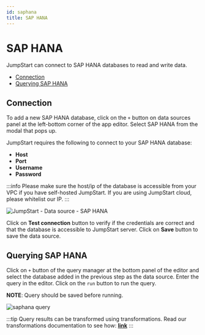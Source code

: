 ```yaml
---
id: saphana
title: SAP HANA
---
```


# SAP HANA

JumpStart can connect to SAP HANA databases to read and write data. 

- [Connection](#connection)
- [Querying SAP HANA](#querying-sap-hana)

## Connection

To add a new SAP HANA database, click on the `+` button on data sources panel at the left-bottom corner of the app editor. Select SAP HANA from the modal that pops up.

JumpStart requires the following to connect to your SAP HANA database:

- **Host**
- **Port**
- **Username**
- **Password**

:::info
Please make sure the host/ip of the database is accessible from your VPC if you have self-hosted JumpStart. If you are using JumpStart cloud, please whitelist our IP.
:::

<div style={{textAlign: 'center'}}>

![JumpStart - Data source - SAP HANA](/img/datasource-reference/saphana/connect.png)

</div>

Click on **Test connection** button to verify if the credentials are correct and that the database is accessible to JumpStart server. Click on **Save** button to save the data source.

## Querying SAP HANA

Click on `+` button of the query manager at the bottom panel of the editor and select the database added in the previous step as the data source. Enter the query in the editor. Click on the `run` button to run the query.

**NOTE**: Query should be saved before running.


<img className="screenshot-full" src="/img/datasource-reference/saphana/query.png" alt="saphana query" />


:::tip
Query results can be transformed using transformations. Read our transformations documentation to see how: **[link](/docs/tutorial/transformations)**
:::